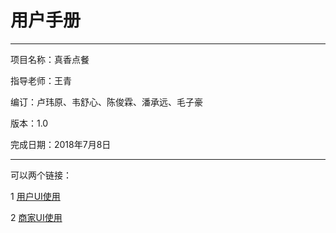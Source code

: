 # 用户手册

---
项目名称：真香点餐

指导老师：王青

编订：卢玮原、韦舒心、陈俊霖、潘承远、毛子豪

版本：1.0

完成日期：2018年7月8日


----------

可以两个链接：

1 [用户UI使用][1]

2 [商家UI使用][2]


  [1]: https://github.com/Meal-Order-System/DashBoard/blob/master/teamwork/Customer_UI.md
  [2]: https://github.com/Meal-Order-System/DashBoard/blob/master/teamwork/Owner_UI.md
